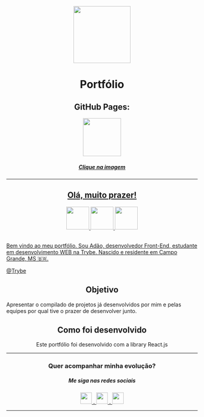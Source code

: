 <p align="center"><img width='150px' src='https://image.flaticon.com/icons/png/512/5052/5052321.png' />
<h1 align="center">Portfólio</h1>  </p>

 <h2 align="center">GitHub Pages:</h2>
 
 <div align="center">
   <a href="https://adaobjr.github.io/Portfolio/" target="_blank">
    <img width='100px' src='https://image.flaticon.com/icons/png/512/5222/5222347.png' target="_blank" />
 </div>
 
<h5 align="center">Clique na imagem</h5>


 ---
 
 <div align="center">
 <h2>Olá, muito prazer!</h2>  <img width='60px' src='https://image.flaticon.com/icons/png/512/3770/3770845.png' />  <img width='60px' src='https://image.flaticon.com/icons/png/512/5110/5110213.png' />  <img width='60px' src='https://image.flaticon.com/icons/png/512/501/501127.png' />
 </div>

 </br>
<p>Bem vindo ao meu portfólio.
Sou Adão, desenvolvedor Front-End, estudante em desenvolvimento WEB na Trybe. Nascido e residente em Campo Grande, MS 🇧🇷.</p>

 @[Trybe](http://trybe.com.br/)

<h2 align="center">Objetivo</h2>

 <p>Apresentar o compilado de projetos já desenvolvidos por mim e pelas equipes por qual tive o prazer de 
 desenvolver junto.</p>

<h2 align="center">Como foi desenvolvido</h2>

 <p align="center">Este portfólio foi desenvolvido com a library React.js</p>
 
 ---
 <h3 align="center">Quer acompanhar minha evolução?</h3>
 <h5 align="center">Me siga nas redes sociais</H5>

 <div align="center">
      <span>
       <a href="https://github.com/AdaoBJr">
       <img width='30px' src='https://image.flaticon.com/icons/png/512/779/779088.png' target="_blank" />
     </span>. 
     <span>
       <a href="https://www.linkedin.com/in/adao-bjunior/">
        <img width='30px' src='https://image.flaticon.com/icons/png/512/1383/1383262.png' target="_blank" />
     </span>
     <span>. 
       <a href="https://www.instagram.com/adao_jrr_/">
        <img width='30px' src='https://img-premium.flaticon.com/png/512/477/premium/477708.png?token=exp=1627609548~hmac=ca8a9bcfa780e2631ade1acaf7e9f44b' target="_blank" />
     </span>
 </div>
 
 
  

---
  
